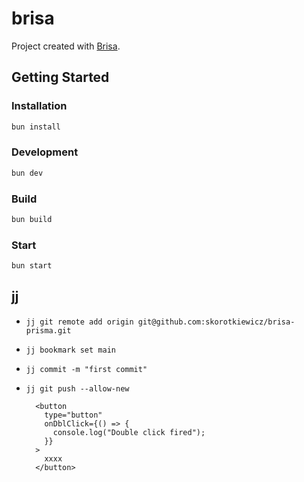 # brisa

Project created with [Brisa](https://github.com/brisa-build/brisa).

## Getting Started

### Installation

```bash
bun install
```

### Development

```bash
bun dev
```

### Build

```bash
bun build
```

### Start

```bash
bun start
```

## jj
- `jj git remote add origin git@github.com:skorotkiewicz/brisa-prisma.git`
- `jj bookmark set main`
- `jj commit -m "first commit"`
- `jj git push --allow-new`

        <button
          type="button"
          onDblClick={() => {
            console.log("Double click fired");
          }}
        >
          xxxx
        </button>